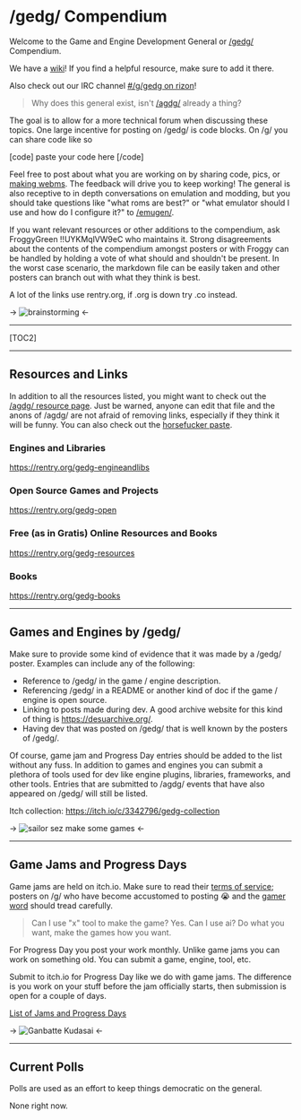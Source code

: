 # /gedg/ Compendium

Welcome to the Game and Engine Development General or [/gedg/](https://boards.4channel.org/g/gedg) Compendium.

We have a [wiki](https://wiki.installgentoo.com/wiki/Gedg)! If you find a helpful resource, make sure to add it there.

Also check out our IRC channel [#/g/gedg on rizon](https://qchat.rizon.net/?channels=/g/gedg)!

>Why does this general exist, isn't  [/agdg/](https://boards.4channel.org/vg/agdg) already a thing?

The goal is to allow for a more technical forum when discussing these topics.  One large incentive for posting on /gedg/ is code blocks. On /g/ you can share code like so

[code]
paste your code here
[/code]

Feel free to post about what you are working on by sharing code, pics, or [making webms](https://wiki.installgentoo.com/wiki/WebM).  The feedback will drive you to keep working! The general is also receptive to in depth conversations on emulation and modding, but you should take questions like "what roms are best?" or "what emulator should I use and how do I configure it?" to [/emugen/](https://boards.4channel.org/vg/emugen).

If you want relevant resources or other additions to the compendium,  ask FroggyGreen !!UYKMqlVW9eC who maintains it. Strong disagreements about the contents of the compendium amongst posters or with Froggy can be handled by holding a vote of what should and shouldn't be present. In the worst case scenario, the markdown file can be easily taken and other posters can branch out with what they think is best. 

A lot of the links use rentry.org, if .org is down try .co instead.

->
![brainstorming](https://i.imgur.com/lUW3CjQ.gif)
<-

***

[TOC2]

***

## Resources and Links

In addition to all the resources listed, you might want to check out the [/agdg/ resource page](https://hackmd.io/dLaaFCjDSveKVeEzqomBJw). Just be warned, anyone can edit that file and the anons of /agdg/ are not afraid of removing links, especially if they think it will be funny. You can also check out the [horsefucker paste](https://ponepaste.org/2348).

### Engines and Libraries

https://rentry.org/gedg-engineandlibs

### Open Source Games and Projects

https://rentry.org/gedg-open

###  Free (as in Gratis) Online Resources and Books

https://rentry.org/gedg-resources

###  Books

https://rentry.org/gedg-books

***

## Games and Engines by /gedg/

Make sure to provide some kind of evidence that it was made by a /gedg/ poster. Examples can include any of the following:

* Reference to /gedg/ in the game / engine description.
* Referencing /gedg/ in a README or another kind of doc if the game / engine is open source.
* Linking to posts made during dev. A good archive website for this kind of thing is https://desuarchive.org/.
* Having dev that was posted on /gedg/ that is well known by the posters of /gedg/.

Of course, game jam and Progress Day entries should be added to the list without any fuss. In addition to games and engines you can submit a plethora of tools used for dev like engine plugins, libraries, frameworks, and other tools. Entries that are submitted to /agdg/ events that have also appeared on /gedg/ will still be listed.

Itch collection:  https://itch.io/c/3342796/gedg-collection

->
![sailor sez make some games](https://i.imgur.com/q1OL9mr.jpeg)
<-

***

## Game Jams and Progress Days

Game jams are held on itch.io. Make sure to read their [terms of service](https://itch.io/docs/legal/terms); posters on /g/ who have become accustomed to posting &#128557; and the [gamer word](https://www.merriam-webster.com/dictionary/nigger) should tread carefully. 

> Can I use "x" tool to make the game?
Yes.
> Can I use ai?
Do what you want, make the games how you want.

For Progress Day you post your work monthly. Unlike game jams you can work on something old. You can submit a game, engine, tool, etc.

 Submit to itch.io for Progress Day like we do with game jams. The difference is you work on your stuff before the jam officially starts, then submission is open for a couple of days. 

[List of Jams and Progress Days](https://rentry.org/gedg-jams)

->
![Ganbatte Kudasai](https://i.imgur.com/XdAxvMe.png)
<-

***

## Current Polls

Polls are used as an effort to keep things democratic on the general.

None right now.